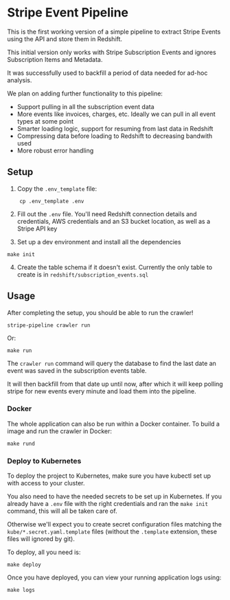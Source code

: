 # Stripe Event Pipeline

This is the first working version of a simple pipeline to extract Stripe
Events using the API and store them in Redshift.

This initial version only works with Stripe Subscription Events and
ignores Subscription Items and Metadata.

It was successfully used to backfill a period of data needed for ad-hoc
analysis.

We plan on adding further functionality to this pipeline:

- Support pulling in all the subscription event data
- More events like invoices, charges, etc. Ideally we can pull in all
event types at some point
- Smarter loading logic, support for resuming from last data in Redshift
- Compressing data before loading to Redshift to decreasing bandwith
used
- More robust error handling


## Setup

1. Copy the `.env_template` file:
```
    cp .env_template .env
```

2. Fill out the `.env` file. You'll need Redshift connection details and credentials, AWS credentials and an S3 bucket location, as well as a Stripe API key

3. Set up a dev environment and install all the dependencies

```
make init
```

4. Create the table schema if it doesn't exist. Currently the only table to create is in `redshift/subscription_events.sql`

## Usage

After completing the setup, you should be able to run the crawler!

```
stripe-pipeline crawler run
```

Or:
```
make run
```


The `crawler run` command will query the database to find the last date an event was saved
in the subscription events table.

It will then backfill from that date up until now, after which it will keep polling stripe for new events
every minute and load them into the pipeline.

### Docker

The whole application can also be run within a Docker container.
To build a image and run the crawler in Docker:

```
make rund

```

### Deploy to Kubernetes

To deploy the project to Kubernetes, make sure you have kubectl set up with access to your cluster.

You also need to have the needed secrets to be set up in Kubernetes. If you already have a `.env` file with the right credentials and ran the `make init` command, this will all be taken care of. 

Otherwise we'll expect you to create secret configuration files matching the `kube/*.secret.yaml.template` files (without the `.template` extension, these files will ignored by git).

To deploy, all you need is:

```
make deploy
```

Once you have deployed, you can view your running application logs using:

```
make logs
```

